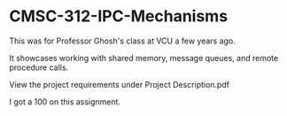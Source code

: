 # CMSC-312-IPC-Mechanisms
This was for Professor Ghosh's class at VCU a few years ago.

It showcases working with shared memory, message queues, and remote procedure calls.

View the project requirements under Project Description.pdf

I got a 100 on this assignment.
